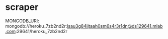 # scraper

MONGODB_URI: mongodb://heroku_7zb2nd2r:lsau3g84jjtaah0sm6s4r3r1dn@ds129641.mlab.com:29641/heroku_7zb2nd2r
